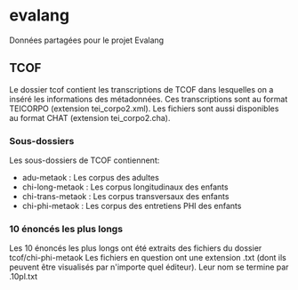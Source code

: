 # evalang
Données partagées pour le projet Evalang

## TCOF
Le dossier tcof contient les transcriptions de TCOF dans lesquelles on a inséré les informations des métadonnées.
Ces transcriptions sont au format TEICORPO (extension tei_corpo2.xml).
Les fichiers sont aussi disponibles au format CHAT (extension tei_corpo2.cha).

### Sous-dossiers
Les sous-dossiers de TCOF contiennent:
  - adu-metaok : Les corpus des adultes
  - chi-long-metaok : Les corpus longitudinaux des enfants
  - chi-trans-metaok : Les corpus transversaux des enfants
  - chi-phi-metaok : Les corpus des entretiens PHI des enfants

### 10 énoncés les plus longs
Les 10 énoncés les plus longs ont été extraits des fichiers du dossier tcof/chi-phi-metaok
Les fichiers en question ont une extension .txt (dont ils peuvent être visualisés par n'importe quel éditeur).
Leur nom se termine par .10pl.txt


